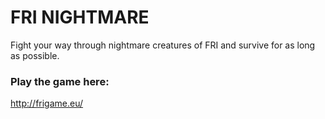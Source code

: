 # FRI NIGHTMARE
Fight your way through nightmare creatures of FRI and survive for as long as possible.

### Play the game here:
http://frigame.eu/